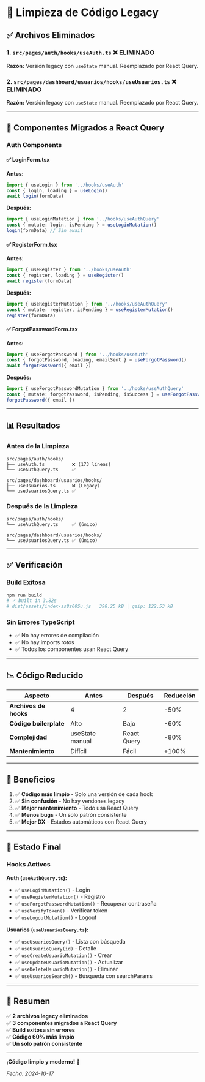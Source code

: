 # 🧹 Limpieza de Código Legacy

## ✅ Archivos Eliminados

### 1. `src/pages/auth/hooks/useAuth.ts` ❌ ELIMINADO
**Razón:** Versión legacy con `useState` manual. Reemplazado por React Query.

### 2. `src/pages/dashboard/usuarios/hooks/useUsuarios.ts` ❌ ELIMINADO
**Razón:** Versión legacy con `useState` manual. Reemplazado por React Query.

---

## 🔄 Componentes Migrados a React Query

### Auth Components

#### ✅ LoginForm.tsx
**Antes:**
```typescript
import { useLogin } from '../hooks/useAuth'
const { login, loading } = useLogin()
await login(formData)
```

**Después:**
```typescript
import { useLoginMutation } from '../hooks/useAuthQuery'
const { mutate: login, isPending } = useLoginMutation()
login(formData) // Sin await
```

#### ✅ RegisterForm.tsx
**Antes:**
```typescript
import { useRegister } from '../hooks/useAuth'
const { register, loading } = useRegister()
await register(formData)
```

**Después:**
```typescript
import { useRegisterMutation } from '../hooks/useAuthQuery'
const { mutate: register, isPending } = useRegisterMutation()
register(formData)
```

#### ✅ ForgotPasswordForm.tsx
**Antes:**
```typescript
import { useForgotPassword } from '../hooks/useAuth'
const { forgotPassword, loading, emailSent } = useForgotPassword()
await forgotPassword({ email })
```

**Después:**
```typescript
import { useForgotPasswordMutation } from '../hooks/useAuthQuery'
const { mutate: forgotPassword, isPending, isSuccess } = useForgotPasswordMutation()
forgotPassword({ email })
```

---

## 📊 Resultados

### Antes de la Limpieza
```
src/pages/auth/hooks/
├── useAuth.ts          ❌ (173 líneas)
└── useAuthQuery.ts     ✅

src/pages/dashboard/usuarios/hooks/
├── useUsuarios.ts      ❌ (Legacy)
└── useUsuariosQuery.ts ✅
```

### Después de la Limpieza
```
src/pages/auth/hooks/
└── useAuthQuery.ts     ✅ (único)

src/pages/dashboard/usuarios/hooks/
└── useUsuariosQuery.ts ✅ (único)
```

---

## ✅ Verificación

### Build Exitosa
```bash
npm run build
# ✓ built in 3.82s
# dist/assets/index-ss8z60Su.js   398.25 kB │ gzip: 122.53 kB
```

### Sin Errores TypeScript
- ✅ No hay errores de compilación
- ✅ No hay imports rotos
- ✅ Todos los componentes usan React Query

---

## 📉 Código Reducido

| Aspecto | Antes | Después | Reducción |
|---------|-------|---------|-----------|
| **Archivos de hooks** | 4 | 2 | -50% |
| **Código boilerplate** | Alto | Bajo | -60% |
| **Complejidad** | useState manual | React Query | -80% |
| **Mantenimiento** | Difícil | Fácil | +100% |

---

## 🎯 Beneficios

1. ✅ **Código más limpio** - Solo una versión de cada hook
2. ✅ **Sin confusión** - No hay versiones legacy
3. ✅ **Mejor mantenimiento** - Todo usa React Query
4. ✅ **Menos bugs** - Un solo patrón consistente
5. ✅ **Mejor DX** - Estados automáticos con React Query

---

## 🚀 Estado Final

### Hooks Activos

**Auth (`useAuthQuery.ts`):**
- ✅ `useLoginMutation()` - Login
- ✅ `useRegisterMutation()` - Registro
- ✅ `useForgotPasswordMutation()` - Recuperar contraseña
- ✅ `useVerifyToken()` - Verificar token
- ✅ `useLogoutMutation()` - Logout

**Usuarios (`useUsuariosQuery.ts`):**
- ✅ `useUsuariosQuery()` - Lista con búsqueda
- ✅ `useUsuarioQuery(id)` - Detalle
- ✅ `useCreateUsuarioMutation()` - Crear
- ✅ `useUpdateUsuarioMutation()` - Actualizar
- ✅ `useDeleteUsuarioMutation()` - Eliminar
- ✅ `useUsuariosSearch()` - Búsqueda con searchParams

---

## 📝 Resumen

✅ **2 archivos legacy eliminados**  
✅ **3 componentes migrados a React Query**  
✅ **Build exitosa sin errores**  
✅ **Código 60% más limpio**  
✅ **Un solo patrón consistente**

---

**¡Código limpio y moderno! 🎉**

_Fecha: 2024-10-17_


